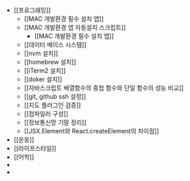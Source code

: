 - [[프로그래밍]]
	- [[MAC 개발환경 필수 설치 앱]]
	- [[MAC 개발환경 앱 자동설치 스크립트]]
		- [[MAC 개발환경 필수 설치 앱]]
	- [[데이터 베이스 시스템]]
	- [[nvm 설치]]
	- [[homebrew 설치]]
	- [[iTerm2 설치]]
	- [[doker 설치]]
	- [[자바스크립트 배열함수의 중첩 함수와 단일 함수의 성능 비교]]
	- [[git, github ssh 설정]]
	- [[지도 플러그인 검증]]
	- [[컴파일러 구성]]
	- [[정보통신망 기말 정리]]
	- [[JSX.Element와 React.createElement의 차이점]]
- [[운동]]
- [[라이프스타일]]
- [[어학]]
-
-